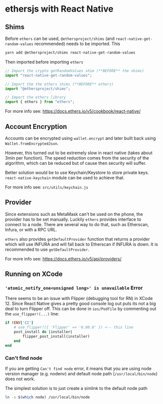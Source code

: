 # ethersjs with React Native

## Shims

Before `ethers` can be used, `@ethersproject/shims` (and `react-native-get-random-values` recommended) needs to be imported. This

```sh
yarn add @ethersproject/shims react-native-get-random-values
```

Then imported before importing `ethers`

```js
// Import the crypto getRandomValues shim (**BEFORE** the shims)
import "react-native-get-random-values";

// Import the the ethers shims (**BEFORE** ethers)
import "@ethersproject/shims";

// Import the ethers library
import { ethers } from "ethers";
```

For more info see: https://docs.ethers.io/v5/cookbook/react-native/

## Account Encryption

Accounts can be encrypted using `wallet.encrypt` and later built back using `Wallet.fromEncryptedJson`.

However, this turned out to be extremely slow in react native (takes about 3min per function). The speed reduction comes from the security of the algorithm, which can be reduced but of cause then security will suffer.

Better solution would be to use Keychain/Keystore to store private keys. `react-native-keychain` module can be used to achieve that.

For more info see: `src/utils/keychain.js`

## Provider

Since extensions such as MetaMask can't be used on the phone, the provider has to be set manually. Luckily `ethers` provides interface to connect to a node. There are several way to do that, such as Etherscan, Infura, or with a RPC URL.

`ethers` also provides `getDefaultProvider` function that returns a provider which will use INFURA and will fall back to Etherscan if INFURA is down. It is recommended to use `getDefaultProvider`.

For more info see: https://docs.ethers.io/v5/api/providers/

## Running on XCode

### `'atomic_notify_one<unsigned long>' is unavailable` Error

There seems to be an issue with Flipper (debugging tool for RN) in XCode 12. Since React Native gives a pretty good console log out puts its not a big deal to turn Flipper off. This can be done in `ios/Podfile` by commenting out the `use_flipper!(...)` line:

```ruby
if !ENV['CI']
    # use_flipper!({ 'Flipper' => '0.80.0' }) <-- this line
    post_install do |installer|
        flipper_post_install(installer)
    end
end
```

### Can't find node

If you are getting `Can't find node` error, it means that you are using node version manager (e.g. nodenv) and default node path (`/usr/local/bin/node`) does not work.

The simplest solution is to just create a simlink to the default node path

```sh
ln -s $(which node) /usr/local/bin/node
```
